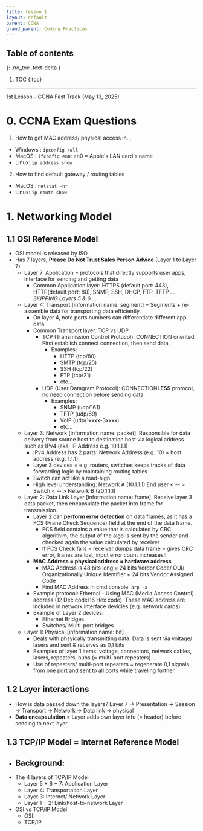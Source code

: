 ```yaml
---
title: lesson_1
layout: default
parent: CCNA
grand_parent: Coding Practices
---
```

## Table of contents
{: .no_toc .text-delta }

1. TOC
{:toc}

---

1st Lesson - CCNA Fast Track (May 13, 2025)

# 0. CCNA Exam Questions

1. How to get MAC address/ physical access in...
- Windows : `ipconfig /all`
- MacOS : `ifconfig en0`: en0 = Apple's LAN card's name
- Linux: `ip address show`

2. How to find default gateway / routing tables
- MacOS : `netstat -nr`
- Linux: `ip route show`

# 1. Networking Model

## 1.1 OSI Reference Model
- OSI model is released by ISO
- Has 7 layers, **Please Do Not Trust Sales Person Advice** (Layer 1 to Layer 7)
    - Layer 7: Application = protocols that directly supports user apps, interface for sending and getting data
        - Common Application layer: HTTPS (default port: 443), HTTP(default port: 80), SNMP, SSH, DHCP, FTP, TFTP
        .
        .
        *SKIPPING Layers 5 & 6*
        .
        .
    - Layer 4: Transport [information name: segment] = Segments + re-assemble data for transporting data efficiently. 
        - On layer 4, note ports numbers can differentiate different app data
        - Common Transport layer: TCP vs UDP
            - TCP (Transmission Control Protocol): CONNECTION oriented. First establish connect connection, then send data.
                - Examples: 
                    - HTTP (tcp/80)
                    - SMTP (tcp/25)
                    - SSH (tcp/22)
                    - FTP (tcp/21)
                    - etc...
            - UDP (User Datagram Protocol): CONNECTION**LESS** protocol, no need connection before sending data
                - Examples:
                    - SNMP (udp/161)
                    - TFTP (udp/69)
                    - VoIP (udp/1xxxx-3xxxx)
                    - etc...
    - Layer 3: Network [information name: packet]. Responsible for data delivery from source host to destination host via logical address such as IPv4 (aka, IP Address e.g. 10.1.1.1)
        - IPv4 Address has 2 parts: Network Address (e.g. 10) + host address (e.g. 1.1.1)
        - Layer 3 devices = e.g. routers, switches keeps tracks of data forwarding logic by maintaining routing tables
        - Switch can act like a road-sign
        - High level understanding: Network A (10.1.1.1) End user < -- > Switch < -- > Network B (20.1.1.1)
    - Layer 2: Data Link Layer [information name: frame]. Receive layer 3 data packet, then encapsulate the packet into frame for transmission.
        - Layer 2 can **perform error detection** on data frames, as it has a FCS (Frane Check Sequence) field at the end of the data frame.
            - FCS field contains a value that is calculated by CRC algorithim, the output of the algo is sent by the sender and checked again the value calculated by receiver
            - If FCS Check fails = receiver dumps data frame = gives CRC error, franes are lost, input error count increases!! 
        - **MAC Address = physical address = hardware address**
            - MAC Address is 48 bits long = 24 bits Verdor Code/ OUI/ Organizationally Unique Identifier + 24 bits Vendor Assigned Code
            - Find MAC Address in cmd console: `arp -a`
        - Example protocol: Ethernal - Using MAC (Media Access Control) address (12 Dec code/16 Hex code). These MAC address are included in network interface devicies (e.g. network cards)
        - Example of Layer 2 devices: 
            - Ethernet Bridges 
            - Switches/ Multi-port bridges 
    - Layer 1: Physical [information name: bit]
        - Deals with phsyically transmitting data. Data is sent via voltage/ lasers and sent & receives as 0,1 bits
        - Examples of layer 1 items: voltage, connectors, network cables, lasers, repeaters, hubs (= multi-port repeaters) ...
        - Use of repeaters/ multi-port repeaters = regenerate 0,1 signals from one port and sent to all ports while traveling further

## 1.2 Layer interactions
- How is data passed down the layers? Layer 7 -> Presentation -> Session -> Transport -> Network -> Data link -> physical
- **Data encapsulation** = Layer adds own layer info (= header) before sending to next layer 

## 1.3 TCP/IP Model = Internet Reference Model
- Background:
    - 
- The 4 layers of TCP/IP Model
    - Layer 5 + 6 + 7: Application Layer
    - Layer 4: Transportation Layer
    - Layer 3: Internet/ Network Layer
    - Layer 1 + 2: Link/host-to-network Layer
- OSI vs TCP/IP Model
    - OSI:
    - TCP/IP
